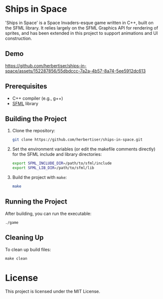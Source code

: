 # Ships in Space
'Ships in Space' is a Space Invaders-esque game written in C++, built on the SFML library. It relies largely on the SFML Graphics API for rendering of sprites, and has been extended in this project to support animations and UI construction.

## Demo


https://github.com/herbertiser/ships-in-space/assets/152287856/55dbdccc-7a2a-4b57-8a74-5ee5912dc613

## Prerequisites

- C++ compiler (e.g., g++)
- [SFML](https://www.sfml-dev.org/download.php) library

## Building the Project

1. Clone the repository:
    ```sh
    git clone https://github.com/herbertiser/ships-in-space.git
    ```

2. Set the environment variables (or edit the makefile comments directly) for the SFML include and library directories:
    ```sh
    export SFML_INCLUDE_DIR=/path/to/sfml/include
    export SFML_LIB_DIR=/path/to/sfml/lib
    ```

3. Build the project with `make`:
    ```sh
    make
    ```

## Running the Project

After building, you can run the executable:

    ./game

## Cleaning Up

To clean up build files:

    make clean





# License
This project is licensed under the MIT License.
